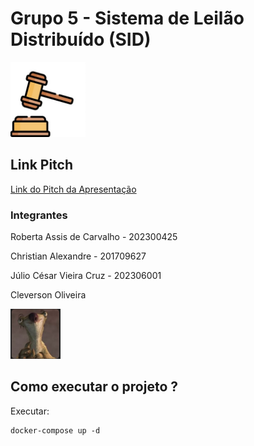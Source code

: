 # Grupo 5 - Sistema de Leilão Distribuído (SID)


<img src="assets/leilao.jpg" width="120" height="120" alt="Logo SID">

## Link Pitch

[Link do Pitch da Apresentação](https://docs.google.com/presentation/d/1eK21P_mmpFl_WHYtD-Mm9hy7vjfw-AyXXOsiqwvpQU8/edit#slide=id.g3045f246402_0_7)

### Integrantes

Roberta Assis de Carvalho - 202300425

Christian Alexandre - 201709627

Júlio César Vieira Cruz - 202306001

Cleverson Oliveira


<img src="assets/sid.jpg" width="80" height="80" alt="Logo SID">


## Como executar o projeto ?

Executar:
```
docker-compose up -d
``` 